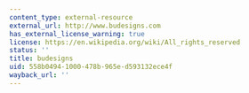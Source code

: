 ```yaml
---
content_type: external-resource
external_url: http://www.budesigns.com
has_external_license_warning: true
license: https://en.wikipedia.org/wiki/All_rights_reserved
status: ''
title: budesigns
uid: 558b0494-1000-478b-965e-d593132ece4f
wayback_url: ''
---
```

